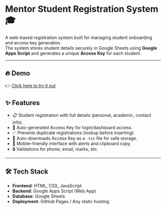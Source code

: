 # Mentor Student Registration System 🎓

A web-based registration system built for managing student onboarding and access key generation.  
The system stores student details securely in Google Sheets using **Google Apps Script** and generates a unique **Access Key** for each student.

---

## 🔥 Demo
👉 [Click here to try it out](https://jason1987martis.github.io/mentortracker/index.html)  


## ✨ Features
- 📋 Student registration with full details (personal, academic, contact info).
- 🔑 Auto-generated Access Key for login/dashboard access.
- ✅ Prevents duplicate registrations (lookup before inserting).
- 📂 Auto-downloads Access Key as a `.txt` file for safe storage.
- 📱 Mobile-friendly interface with alerts and clipboard copy.
- 🔒 Validations for phone, email, marks, etc.

---

## 🛠️ Tech Stack
- **Frontend**: HTML, CSS, JavaScript
- **Backend**: Google Apps Script (Web App)
- **Database**: Google Sheets
- **Deployment**: GitHub Pages / Any static hosting


